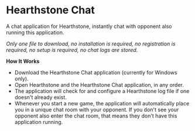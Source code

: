 # Hearthstone Chat
A chat application for Hearthstone, instantly chat with opponent also running this application.

*Only one file to download, no installation is required, no registration is required, no setup is required, no chat logs are stored.*

**How It Works**

* Download the Hearthstone Chat application (currently for Windows only).
* Open Hearthstone and the Hearthstone Chat application, in any order.
* The application will check for and configure a Hearthstone log file if one doesn't already exist.
* Whenever you start a new game, the application will automatically place you in a unique chat room with your opponent. If you don't see your opponent also enter the chat room, that means they don't have this application running.
